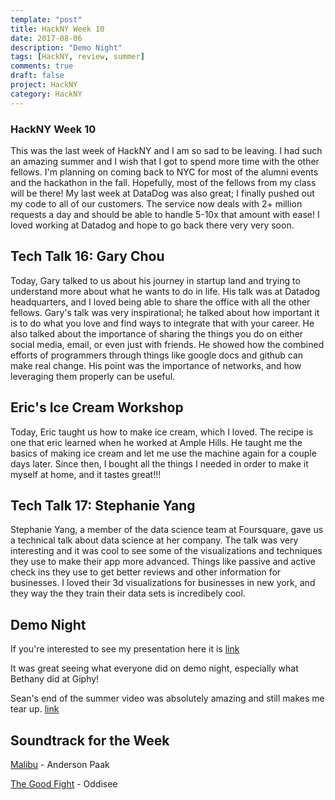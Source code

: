 ```yaml
---
template: "post"
title: HackNY Week 10
date: 2017-08-06
description: "Demo Night"
tags: [HackNY, review, summer]
comments: true
draft: false
project: HackNY
category: HackNY
---
```


### HackNY Week 10

This was the last week of HackNY and I am so sad to be leaving. I had such an amazing summer and I wish that I got to spend more time with the other fellows. I'm planning on coming back to NYC for most of the alumni events and the hackathon in the fall. Hopefully, most of the fellows from my class will be there! My last week at DataDog was also great; I finally pushed out my code to all of our customers. The service now deals with 2+ million requests a day and should be able to handle 5-10x that amount with ease! I loved working at Datadog and hope to go back there very very soon.


## Tech Talk 16: Gary Chou

Today, Gary talked to us about his journey in startup land and trying to understand more about what he wants to do in life. His talk was at Datadog headquarters, and I loved being able to share the office with all the other fellows. Gary's talk was very inspirational; he talked about how important it is to do what you love and find ways to integrate that with your career. He also talked about the importance of sharing the things you do on either social media, email, or even just with friends. He showed how the combined efforts of programmers through things like google docs and github can make real change. His point was the importance of networks, and how leveraging them properly can be useful. 

## Eric's Ice Cream Workshop

Today, Eric taught us how to make ice cream, which I loved. The recipe is one that eric learned when he worked at Ample Hills. He taught me the basics of making ice cream and let me use the machine again for a couple days later. Since then, I bought all the things I needed in order to make it myself at home, and it tastes great!!!

## Tech Talk 17: Stephanie Yang

Stephanie Yang, a member of the data science team at Foursquare, gave us a technical talk about data science at her company. The talk was very interesting and it was cool to see some of the visualizations and techniques they use to make their app more advanced. Things like passive and active check ins they use to get better reviews and other information for businesses. I loved their 3d visualizations for businesses in new york, and they way the they train their data sets is incredibely cool.

## Demo Night

If you're interested to see my presentation here it is [link](https://docs.google.com/presentation/d/1IlipWwlQBU2CigQx2c2ZVGeB4g4QqRYZqy-0JBIPcfw/edit?usp=sharing)

It was great seeing what everyone did on demo night, especially what Bethany did at Giphy!

Sean's end of the summer video was absolutely amazing and still makes me tear up. [link](https://www.youtube.com/watch?v=ZavB1VRlFVU)

## Soundtrack for the Week

[Malibu](https://www.youtube.com/watch?v=IROfKBoVtTg) - Anderson Paak

[The Good Fight](https://www.youtube.com/watch?v=bua9m9VtHt0) - Oddisee





